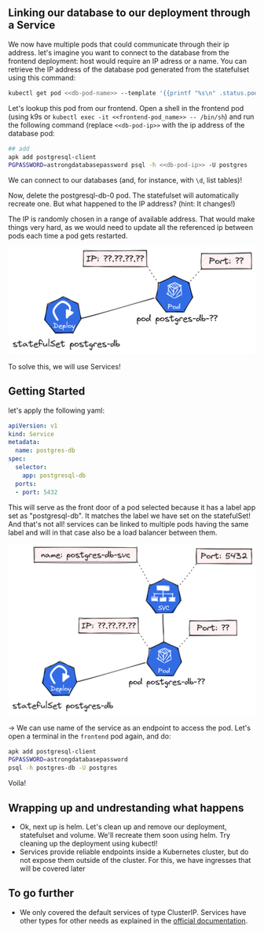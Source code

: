 ## Linking our database to our deployment through a Service

We now have multiple pods that could communicate through their ip address. let's imagine you want to connect to the database from the frontend deployment: host would require an IP adress or a name. You can retrieve the IP address of the database pod generated from the statefulset using this command:

```bash
kubectl get pod <<db-pod-name>> --template '{{printf "%s\n" .status.podIP}}'
```


Let's lookup this pod from our frontend. Open a shell in the frontend pod (using k9s or `kubectl exec -it <<frontend-pod_name>> -- /bin/sh`) and run the following command (replace `<<db-pod-ip>>` with the ip address of the database pod:

```bash
## add 
apk add postgresql-client
PGPASSWORD=astrongdatabasepassword psql -h <<db-pod-ip>> -U postgres
```

We can connect to our databases (and, for instance, with `\d`, list tables)!

Now, delete the postgresql-db-0 pod. The statefulset will automatically recreate one. But what happened to the IP address? (hint: It changes!)

The IP is randomly chosen in a range of available address. That would make things very hard, as we would need to update all the referenced ip between pods each time a pod gets restarted.

![statefulset](../imgs/statefulset.png)

To solve this, we will use Services!

## Getting Started

let's apply the following yaml:

```yaml
apiVersion: v1
kind: Service
metadata:
  name: postgres-db
spec:
  selector:
    app: postgresql-db
  ports:
  - port: 5432
```

This will serve as the front door of a pod selected because it has a label app set as "postgresql-db". It matches the label we have set on the statefulSet! And that's not all! services can be linked to multiple pods having the same label and will in that case also be a load balancer between them. 

![statefulset-with-service](../imgs/statefulset-with-service.png)

-> We can use name of the service as an endpoint to access the pod. Let's open a terminal in the `frontend` pod again, and do:

```bash
apk add postgresql-client
PGPASSWORD=astrongdatabasepassword 
psql -h postgres-db -U postgres
```

Voila!

## Wrapping up and undrestanding what happens

* Ok, next up is helm. Let's clean up and remove our deployment, statefulset and volume. We'll recreate them soon using helm. Try cleaning up the deployment using kubectl!
* Services provide reliable endpoints inside a Kubernetes cluster, but do not expose them outside of the cluster. For this, we have ingresses that will be covered later

## To go further

* We only covered the default services of type ClusterIP. Services have other types for other needs as explained in the [official documentation](https://kubernetes.io/docs/tutorials/kubernetes-basics/expose/expose-intro/).

